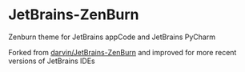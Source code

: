 JetBrains-ZenBurn
=================

Zenburn theme for JetBrains appCode and JetBrains PyCharm

Forked from [darvin/JetBrains-ZenBurn](http://github.com/darvin/JetBrains-ZenBurn) and improved for more recent versions of JetBrains IDEs
